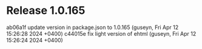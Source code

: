 # Release 1.0.165

ab06a1f update version in package.json to 1.0.165 (guseyn, Fri Apr 12 15:26:28 2024 +0400)
c44015e fix light version of ehtml (guseyn, Fri Apr 12 15:26:24 2024 +0400)
